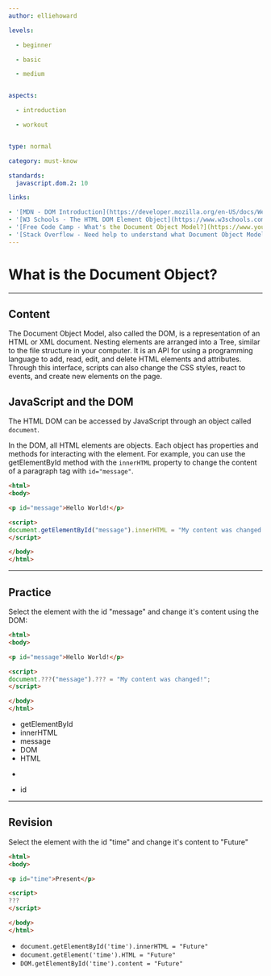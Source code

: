 ```yaml
---
author: elliehoward

levels:

  - beginner

  - basic

  - medium


aspects:

  - introduction

  - workout


type: normal

category: must-know

standards:
  javascript.dom.2: 10

links:

- '[MDN - DOM Introduction](https://developer.mozilla.org/en-US/docs/Web/API/Document_Object_Model/Introduction)'
- '[W3 Schools - The HTML DOM Element Object](https://www.w3schools.com/jsref/dom_obj_all.asp)'
- '[Free Code Camp - What's the Document Object Model?](https://www.youtube.com/watch?v=80Mr2Z6Qikc)'
- '[Stack Overflow - Need help to understand what Document Object Model is? ](https://stackoverflow.com/questions/6965802/need-help-to-understand-what-document-object-model-is)'
---
```

# What is the Document Object?
---
## Content

The Document Object Model, also called the DOM, is a representation of an HTML or XML document. Nesting elements are arranged into a Tree, similar to the file structure in your computer. It is an API for using a programming language to add, read, edit, and delete HTML elements and attributes. Through this interface, scripts can also change the CSS styles, react to events, and create new elements on the page.

## JavaScript and the DOM

The HTML DOM can be accessed by JavaScript through an object called `document`.

In the DOM, all HTML elements are objects. Each object has properties and methods for interacting with the element. For example, you can use the getElementById method with the `innerHTML` property to change the content of a paragraph tag with `id="message"`.

```html
<html>
<body>

<p id="message">Hello World!</p>

<script>
document.getElementById("message").innerHTML = "My content was changed!";
</script>

</body>
</html>
```



---
## Practice

Select the element with the id "message" and change it's content using the DOM:
```html
<html>
<body>

<p id="message">Hello World!</p>

<script>
document.???("message").??? = "My content was changed!";
</script>

</body>
</html>
```


* getElementById
* innerHTML
* message
* DOM
* HTML
* <p>
* id

---
## Revision

Select the element with the id "time" and change it's content to "Future"

```html
<html>
<body>

<p id="time">Present</p>

<script>
???
</script>

</body>
</html>
```

* `document.getElementById('time').innerHTML = "Future"`
* `document.getElement('time').HTML = "Future"`
* `DOM.getElementById('time').content = "Future"`
